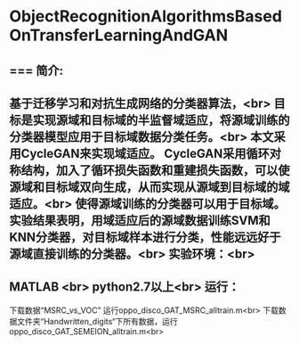 # ObjectRecognitionAlgorithmsBasedOnTransferLearningAndGAN
===
简介: 
----
基于迁移学习和对抗生成网络的分类器算法，\<br> 目标是实现源域和目标域的半监督域适应，将源域训练的分类器模型应用于目标域数据分类任务。\<br> 
本文采用CycleGAN来实现域适应。 CycleGAN采用循环对称结构，加入了循环损失函数和重建损失函数，可以使源域和目标域双向生成，从而实现从源域到目标域的域适应。\<br> 
使得源域训练的分类器可以用于目标域。实验结果表明，用域适应后的源域数据训练SVM和KNN分类器，对目标域样本进行分类，性能远远好于源域直接训练的分类器。\<br> 
实验环境：\<br> 
-----
MATLAB \<br> 
python2.7以上\<br> 
运行：
----
下载数据“MSRC_vs_VOC” 运行oppo_disco_GAT_MSRC_alltrain.m\<br> 
下载数据文件夹“Handwritten_digits“下所有数据，运行 oppo_disco_GAT_SEMEION_alltrain.m\<br> 
